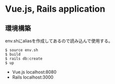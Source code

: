 # Vue.js, Rails application
## 環境構築
env.shにaliasを作成してあるので読み込んで使用する。
```
$ source env.sh
$ build
$ rails db:create
$ up
```
- Vue.js
localhost:8080
- Rails
localhost:3000
